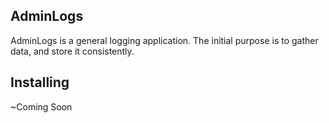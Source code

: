 ## AdminLogs

AdminLogs is a general logging application. The initial purpose is to gather data, and store it consistently.


## Installing

~Coming Soon

